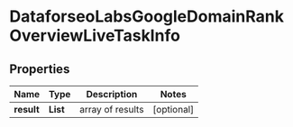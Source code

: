 # DataforseoLabsGoogleDomainRankOverviewLiveTaskInfo


## Properties

| Name | Type | Description | Notes |
|------------ | ------------- | ------------- | -------------|
**result** | **List<DataforseoLabsGoogleDomainRankOverviewLiveResultInfo>** | array of results |[optional]|